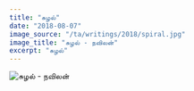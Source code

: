 ```yaml
---
title: "சுழல்"
date: "2018-08-07"
image_source: "/ta/writings/2018/spiral.jpg"
image_title: "சுழல் - நவிலன்"
excerpt: "சுழல்"
---
```


<!--more-->

![சுழல் - நவிலன்](/ta/writings/2018/spiral.jpg)